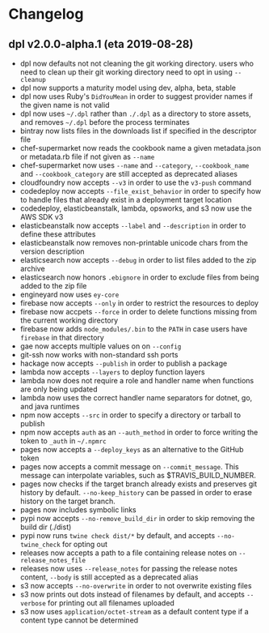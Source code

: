 # Changelog

## dpl v2.0.0-alpha.1 (eta 2019-08-28)

* dpl now defaults not not cleaning the git working directory. users who need to clean up their git working directory need to opt in using `--cleanup`
* dpl now supports a maturity model using dev, alpha, beta, stable
* dpl now uses Ruby's `DidYouMean` in order to suggest provider names if the given name is not valid
* dpl now uses `~/.dpl` rather than `./.dpl` as a directory to store assets, and removes `~/.dpl` before the process terminates
* bintray now lists files in the downloads list if specified in the descriptor file
* chef-supermarket now reads the cookbook name a given metadata.json or metadata.rb file if not given as `--name`
* chef-supermarket now uses `--name` and `--category`, `--cookbook_name` and `--cookbook_category` are still accepted as deprecated aliases
* cloudfoundry now accepts `--v3` in order to use the `v3-push` command
* codedeploy now accepts `--file_exist_behavior` in order to specify how to handle files that already exist in a deployment target location
* codedeploy, elasticbeanstalk, lambda, opsworks, and s3 now use the AWS SDK v3
* elasticbeanstalk now accepts `--label` and `--description` in order to define these attributes
* elasticbeanstalk now removes non-printable unicode chars from the version description
* elasticsearch now accepts `--debug` in order to list files added to the zip archive
* elasticsearch now honors `.ebignore` in order to exclude files from being added to the zip file
* engineyard now uses `ey-core`
* firebase now accepts `--only` in order to restrict the resources to deploy
* firebase now accpets `--force` in order to delete functions missing from the current working directory
* firebase now adds `node_modules/.bin` to the `PATH` in case users have `firebase` in that directory
* gae now accepts multiple values on on `--config`
* git-ssh now works with non-standard ssh ports
* hackage now accepts `--publish` in order to publish a package
* lambda now accepts `--layers` to deploy function layers
* lambda now does not require a role and handler name when functions are only being updated
* lambda now uses the correct handler name separators for dotnet, go, and java runtimes
* npm now accepts `--src` in order to specify a directory or tarball to publish
* npm now accepts `auth` as an `--auth_method` in order to force writing the token to `_auth` in `~/.npmrc`
* pages now accepts a `--deploy_keys` as an alternative to the GitHub token
* pages now accepts a commit message on `--commit_message`. This message can interpolate variables, such as $TRAVIS_BUILD_NUMBER.
* pages now checks if the target branch already exists and preserves git history by default. `--no-keep_history` can be passed in order to erase history on the target branch.
* pages now includes symbolic links
* pypi now accepts `--no-remove_build_dir` in order to skip removing the build dir (./dist)
* pypi now runs `twine check dist/*` by default, and accepts `--no-twine_check` for opting out
* releases now accepts a path to a file containing release notes on `--release_notes_file`
* releases now uses `--release_notes` for passing the release notes content, `--body` is still accepted as a deprecated alias
* s3 now accepts `--no-overwrite` in order to not overwrite existing files
* s3 now prints out dots instead of filenames by default, and accepts `--verbose` for printing out all filenames uploaded
* s3 now uses `application/octet-stream` as a default content type if a content type cannot be determined
